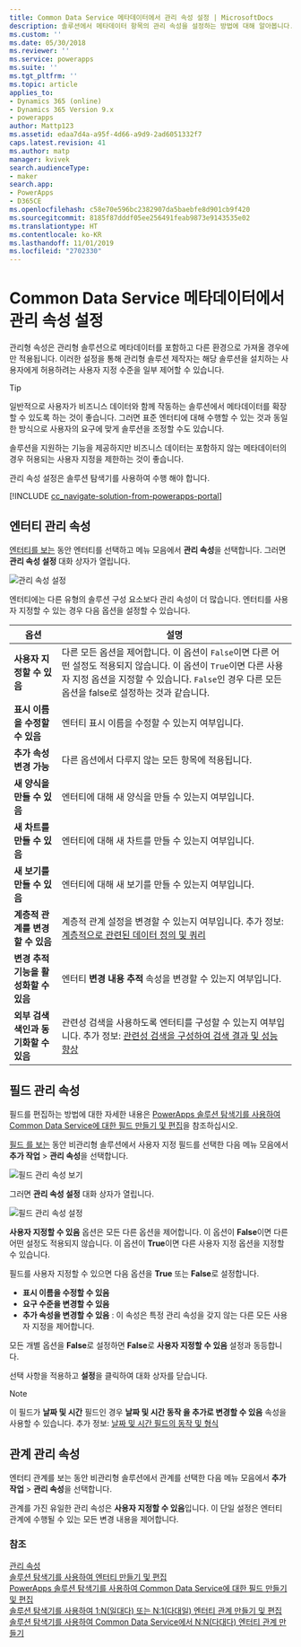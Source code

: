 ```yaml
---
title: Common Data Service 메타데이터에서 관리 속성 설정 | MicrosoftDocs
description: 솔루션에서 메타데이터 항목의 관리 속성을 설정하는 방법에 대해 알아봅니다.
ms.custom: ''
ms.date: 05/30/2018
ms.reviewer: ''
ms.service: powerapps
ms.suite: ''
ms.tgt_pltfrm: ''
ms.topic: article
applies_to:
- Dynamics 365 (online)
- Dynamics 365 Version 9.x
- powerapps
author: Mattp123
ms.assetid: edaa7d4a-a95f-4d66-a9d9-2ad6051332f7
caps.latest.revision: 41
ms.author: matp
manager: kvivek
search.audienceType:
- maker
search.app:
- PowerApps
- D365CE
ms.openlocfilehash: c58e70e596bc2382907da5baebfe8d901cb9f420
ms.sourcegitcommit: 8185f87dddf05ee256491feab9873e9143535e02
ms.translationtype: HT
ms.contentlocale: ko-KR
ms.lasthandoff: 11/01/2019
ms.locfileid: "2702330"
---
```

# <a name="set-managed-properties-in-common-data-service-metadata"></a>Common Data Service 메타데이터에서 관리 속성 설정 

관리형 속성은 관리형 솔루션으로 메타데이터를 포함하고 다른 환경으로 가져올 경우에만 적용됩니다. 이러한 설정을 통해 관리형 솔루션 제작자는 해당 솔루션을 설치하는 사용자에게 허용하려는 사용자 지정 수준을 일부 제어할 수 있습니다. 

> [!TIP]
> 일반적으로 사용자가 비즈니스 데이터와 함께 작동하는 솔루션에서 메타데이터를 확장할 수 있도록 하는 것이 좋습니다. 그러면 표준 엔터티에 대해 수행할 수 있는 것과 동일한 방식으로 사용자의 요구에 맞게 솔루션을 조정할 수도 있습니다.
>
>솔루션을 지원하는 기능을 제공하지만 비즈니스 데이터는 포함하지 않는 메타데이터의 경우 허용되는 사용자 지정을 제한하는 것이 좋습니다.

관리 속성 설정은 솔루션 탐색기를 사용하여 수행 해야 합니다.

[!INCLUDE [cc_navigate-solution-from-powerapps-portal](../../includes/cc_navigate-solution-from-powerapps-portal.md)]

## <a name="entity-managed-properties"></a>엔터티 관리 속성

[엔터티를 보는](create-edit-entities-solution-explorer.md#view-entities) 동안 엔터티를 선택하고 메뉴 모음에서 **관리 속성**을 선택합니다.  그러면 **관리 속성 설정** 대화 상자가 열립니다.

![관리 속성 설정](media/set-managed-properties.png)
  
엔터티에는 다른 유형의 솔루션 구성 요소보다 관리 속성이 더 많습니다. 엔터티를 사용자 지정할 수 있는 경우 다음 옵션을 설정할 수 있습니다.  

|옵션|설명|
|--|--|
|**사용자 지정할 수 있음** |다른 모든 옵션을 제어합니다. 이 옵션이 `False`이면 다른 어떤 설정도 적용되지 않습니다. 이 옵션이 `True`이면 다른 사용자 지정 옵션을 지정할 수 있습니다. `False`인 경우 다른 모든 옵션을 false로 설정하는 것과 같습니다.|
|**표시 이름을 수정할 수 있음**|엔터티 표시 이름을 수정할 수 있는지 여부입니다.|
|**추가 속성 변경 가능** |다른 옵션에서 다루지 않는 모든 항목에 적용됩니다.|
|**새 양식을 만들 수 있음**|엔터티에 대해 새 양식을 만들 수 있는지 여부입니다.|
|**새 차트를 만들 수 있음**|엔터티에 대해 새 차트를 만들 수 있는지 여부입니다.|
|**새 보기를 만들 수 있음** |엔터티에 대해 새 보기를 만들 수 있는지 여부입니다.|
|**계층적 관계를 변경할 수 있음**|계층적 관계 설정을 변경할 수 있는지 여부입니다. 추가 정보: [계층적으로 관련된 데이터 정의 및 쿼리](define-query-hierarchical-data.md)|
|**변경 추적 기능을 활성화할 수 있음** |엔터티 **변경 내용 추적** 속성을 변경할 수 있는지 여부입니다.|
|**외부 검색 색인과 동기화할 수 있음** |관련성 검색을 사용하도록 엔터티를 구성할 수 있는지 여부입니다. 추가 정보: [관련성 검색을 구성하여 검색 결과 및 성능 향상](/dynamics365/customer-engagement/admin/configure-relevance-search-organization) |

## <a name="field-managed-properties"></a>필드 관리 속성

필드를 편집하는 방법에 대한 자세한 내용은 [PowerApps 솔루션 탐색기를 사용하여 Common Data Service에 대한 필드 만들기 및 편집](create-edit-field-solution-explorer.md)을 참조하십시오.

[필드 를 보는](create-edit-field-solution-explorer.md#view-fields) 동안 비관리형 솔루션에서 사용자 지정 필드를 선택한 다음 메뉴 모음에서 **추가 작업** >  **관리 속성**을 선택합니다.

![필드 관리 속성 보기](media/view-field-managed-properties-solution-explorer.png)  
  
그러면 **관리 속성 설정** 대화 상자가 열립니다.

![필드 관리 속성 설정](media/set-field-managed-property.png)

**사용자 지정할 수 있음** 옵션은 모든 다른 옵션을 제어합니다. 이 옵션이 **False**이면 다른 어떤 설정도 적용되지 않습니다. 이 옵션이 **True**이면 다른 사용자 지정 옵션을 지정할 수 있습니다.  
  
필드를 사용자 지정할 수 있으면 다음 옵션을 **True** 또는 **False**로 설정합니다.  
  
- **표시 이름을 수정할 수 있음**
- **요구 수준을 변경할 수 있음** 
- **추가 속성을 변경할 수 있음** : 이 속성은 특정 관리 속성을 갖지 않는 다른 모든 사용자 지정을 제어합니다.

모든 개별 옵션을 **False**로 설정하면 **False**로 **사용자 지정할 수 있음** 설정과 동등합니다.  

선택 사항을 적용하고 **설정**을 클릭하여 대화 상자를 닫습니다.

> [!NOTE]
> 이 필드가 **날짜 및 시간** 필드인 경우 **날짜 및 시간 동작 을 추가로 변경할 수 있음** 속성을 사용할 수 있습니다. 추가 정보: [날짜 및 시간 필드의 동작 및 형식](behavior-format-date-time-field.md)

## <a name="relationship-managed-properties"></a>관계 관리 속성

엔터티 관계를 보는 동안 비관리형 솔루션에서 관계를 선택한 다음 메뉴 모음에서 **추가 작업** > **관리 속성**을 선택합니다.
  
관계를 가진 유일한 관리 속성은 **사용자 지정할 수 있음**입니다. 이 단일 설정은 엔터티 관계에 수행될 수 있는 모든 변경 내용을 제어합니다. 


### <a name="see-also"></a>참조

[관리 속성](solutions-overview.md#managed-properties)<br />
[솔루션 탐색기를 사용하여 엔터티 만들기 및 편집](create-edit-entities-solution-explorer.md)<br />
[PowerApps 솔루션 탐색기를 사용하여 Common Data Service에 대한 필드 만들기 및 편집](create-edit-field-solution-explorer.md)<br />
[솔루션 탐색기를 사용하여 1:N(일대다) 또는 N:1(다대일) 엔터티 관계 만들기 및 편집](create-edit-1n-relationships-solution-explorer.md)<br />
[솔루션 탐색기를 사용하여 Common Data Service에서 N:N(다대다) 엔터티 관계 만들기](create-edit-nn-relationships-solution-explorer.md)
